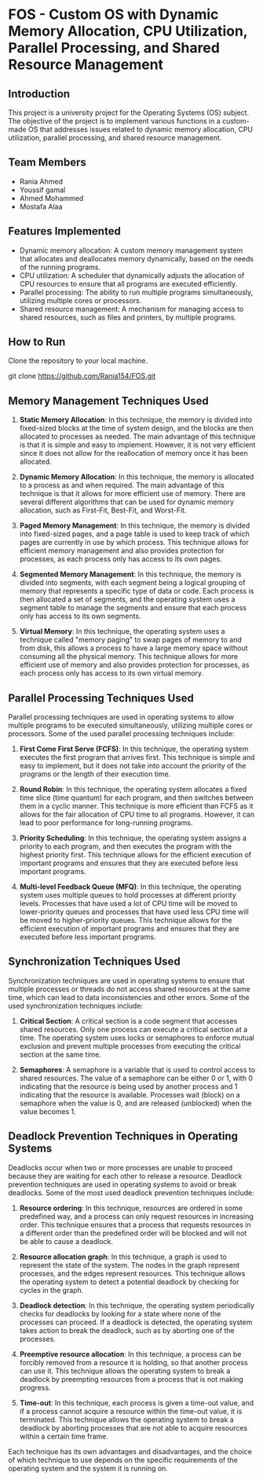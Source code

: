 # FOS - Custom OS with Dynamic Memory Allocation, CPU Utilization, Parallel Processing, and Shared Resource Management

## Introduction

This project is a university project for the Operating Systems (OS) subject. The objective of the project is to implement various functions in a custom-made OS that addresses issues related to dynamic memory allocation, CPU utilization, parallel processing, and shared resource management.

## Team Members

- Rania Ahmed
- Youssif gamal
- Ahmed Mohammed
- Mostafa Alaa

## Features Implemented

- Dynamic memory allocation: A custom memory management system that allocates and deallocates memory dynamically, based on the needs of the running programs.
- CPU utilization: A scheduler that dynamically adjusts the allocation of CPU resources to ensure that all programs are executed efficiently.
- Parallel processing: The ability to run multiple programs simultaneously, utilizing multiple cores or processors.
- Shared resource management: A mechanism for managing access to shared resources, such as files and printers, by multiple programs.

## How to Run

Clone the repository to your local machine.

git clone https://github.com/Rania154/FOS.git

## Memory Management Techniques Used

1. **Static Memory Allocation**: In this technique, the memory is divided into fixed-sized blocks at the time of system design, and the blocks are then allocated to processes as needed. The main advantage of this technique is that it is simple and easy to implement. However, it is not very efficient since it does not allow for the reallocation of memory once it has been allocated.

2. **Dynamic Memory Allocation**: In this technique, the memory is allocated to a process as and when required. The main advantage of this technique is that it allows for more efficient use of memory. There are several different algorithms that can be used for dynamic memory allocation, such as First-Fit, Best-Fit, and Worst-Fit.

3. **Paged Memory Management**: In this technique, the memory is divided into fixed-sized pages, and a page table is used to keep track of which pages are currently in use by which process. This technique allows for efficient memory management and also provides protection for processes, as each process only has access to its own pages.

4. **Segmented Memory Management**: In this technique, the memory is divided into segments, with each segment being a logical grouping of memory that represents a specific type of data or code. Each process is then allocated a set of segments, and the operating system uses a segment table to manage the segments and ensure that each process only has access to its own segments.

5. **Virtual Memory**: In this technique, the operating system uses a technique called "memory paging" to swap pages of memory to and from disk, this allows a process to have a large memory space without consuming all the physical memory. This technique allows for more efficient use of memory and also provides protection for processes, as each process only has access to its own virtual memory.

## Parallel Processing Techniques Used

Parallel processing techniques are used in operating systems to allow multiple programs to be executed simultaneously, utilizing multiple cores or processors. Some of the used parallel processing techniques include:

1. **First Come First Serve (FCFS)**: In this technique, the operating system executes the first program that arrives first. This technique is simple and easy to implement, but it does not take into account the priority of the programs or the length of their execution time.

2. **Round Robin**: In this technique, the operating system allocates a fixed time slice (time quantum) for each program, and then switches between them in a cyclic manner. This technique is more efficient than FCFS as it allows for the fair allocation of CPU time to all programs. However, it can lead to poor performance for long-running programs.

3. **Priority Scheduling**: In this technique, the operating system assigns a priority to each program, and then executes the program with the highest priority first. This technique allows for the efficient execution of important programs and ensures that they are executed before less important programs.

4. **Multi-level Feedback Queue (MFQ)**: In this technique, the operating system uses multiple queues to hold processes at different priority levels. Processes that have used a lot of CPU time will be moved to lower-priority queues and processes that have used less CPU time will be moved to higher-priority queues. This technique allows for the efficient execution of important programs and ensures that they are executed before less important programs.

## Synchronization Techniques Used

Synchronization techniques are used in operating systems to ensure that multiple processes or threads do not access shared resources at the same time, which can lead to data inconsistencies and other errors. Some of the used synchronization techniques include:

1. **Critical Section**: A critical section is a code segment that accesses shared resources. Only one process can execute a critical section at a time. The operating system uses locks or semaphores to enforce mutual exclusion and prevent multiple processes from executing the critical section at the same time.

2. **Semaphores**: A semaphore is a variable that is used to control access to shared resources. The value of a semaphore can be either 0 or 1, with 0 indicating that the resource is being used by another process and 1 indicating that the resource is available. Processes wait (block) on a semaphore when the value is 0, and are released (unblocked) when the value becomes 1.

## Deadlock Prevention Techniques in Operating Systems

Deadlocks occur when two or more processes are unable to proceed because they are waiting for each other to release a resource. Deadlock prevention techniques are used in operating systems to avoid or break deadlocks. Some of the most used deadlock prevention techniques include:

1. **Resource ordering**: In this technique, resources are ordered in some predefined way, and a process can only request resources in increasing order. This technique ensures that a process that requests resources in a different order than the predefined order will be blocked and will not be able to cause a deadlock.

2. **Resource allocation graph**: In this technique, a graph is used to represent the state of the system. The nodes in the graph represent processes, and the edges represent resources. This technique allows the operating system to detect a potential deadlock by checking for cycles in the graph.

3. **Deadlock detection**: In this technique, the operating system periodically checks for deadlocks by looking for a state where none of the processes can proceed. If a deadlock is detected, the operating system takes action to break the deadlock, such as by aborting one of the processes.

4. **Preemptive resource allocation**: In this technique, a process can be forcibly removed from a resource it is holding, so that another process can use it. This technique allows the operating system to break a deadlock by preempting resources from a process that is not making progress.

5. **Time-out**: In this technique, each process is given a time-out value, and if a process cannot acquire a resource within the time-out value, it is terminated. This technique allows the operating system to break a deadlock by aborting processes that are not able to acquire resources within a certain time frame.

Each technique has its own advantages and disadvantages, and the choice of which technique to use depends on the specific requirements of the operating system and the system it is running on.
